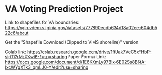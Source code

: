 # VA Voting Prediction Project

Link to shapefiles for VA boundaries: https://vgin.vdem.virginia.gov/datasets/777890ecdb634d18a02eec604db522c6/about

Get the "Shapefile Download (Clipped to VIMS shoreline)" version.

Colab link: https://colab.research.google.com/drive/1ftUak7VeC5xFHbP-sjrI7l7rMz0XwlE-?usp=sharing 
Paper Format Link: https://docs.google.com/document/d/1E6KXmLy97Blx-6E02Ss8B6tA-IxcWYgXTk3_qmLJG-Y/edit?usp=sharing
